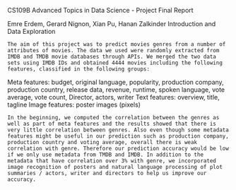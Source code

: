 CS109B Advanced Topics in Data Science - Project Final Report

Emre Erdem, Gerard Nignon, Xian Pu, Hanan Zalkinder
Introduction and Data Exploration

	The aim of this project was to predict movies genres from a number of attributes of movies. The data we used were randomly extracted from IMDB and TMDB movie databases through APIs. We merged the two data sets using IMDB IDs and obtained 4444 movies including the following features, classified in the following groups:

Meta features: budget, original language, popularity, production company, production country, release data, revenue, runtime, spoken language, vote average, vote count, 
Director, actors, writer
Text features: overview, title, tagline
Image features: poster images (pixels) 

	In the beginning, we computed the correlation between the genres as well as part of meta features and the results showed that there is very little correlation between genres. Also even though some metadata features might be useful in our prediction such as production company, production country and voting average, overall there is weak correlation with genre. Therefore our prediction accuracy would be low if we only use metadata from TMDB and IMDB. In addition to the metadata that have correlation over 3% with genre, we incorporated image recognition of posters and natural language processing of plot summaries / actors, writer and directors to help us improve our accuracy.
